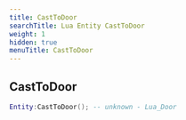 ```yaml
---
title: CastToDoor
searchTitle: Lua Entity CastToDoor
weight: 1
hidden: true
menuTitle: CastToDoor
---
```

## CastToDoor
```lua
Entity:CastToDoor(); -- unknown - Lua_Door
```